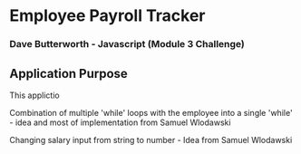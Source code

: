 # Employee Payroll Tracker
### Dave Butterworth - Javascript (Module 3 Challenge)


## Application Purpose
This applictio


Combination of multiple 'while' loops with the employee into a single 'while' - idea and most of implementation from Samuel Wlodawski

Changing salary input from string to number - Idea from Samuel Wlodawski
